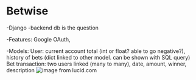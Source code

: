 # Betwise
-Django
-backend db is the question

-Features: Google OAuth, 

-Models: 
User: current account total (int or float? able to go negative?), history of bets (dict linked to other model. can be shown with SQL query)
Bet transaction: two users linked (many to many), date, amount, winner, description
![image](https://github.com/codysharma/Betwise/assets/123990673/cbd47d51-f405-49b5-9fbd-373dd2327fdf)
from lucid.com
